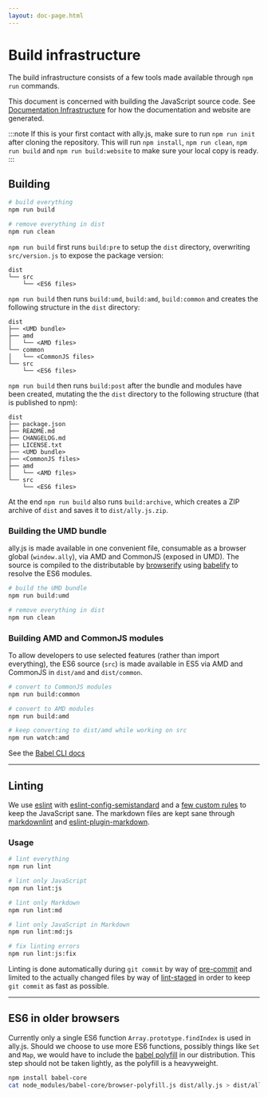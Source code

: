 ```yaml
---
layout: doc-page.html
---
```


# Build infrastructure

The build infrastructure consists of a few tools made available through `npm run` commands.

This document is concerned with building the JavaScript source code. See [Documentation Infrastructure](docs.md) for how the documentation and website are generated.

:::note
If this is your first contact with ally.js, make sure to run `npm run init` after cloning the repository. This will run `npm install`, `npm run clean`, `npm run build` and `npm run build:website` to make sure your local copy is ready.
:::


## Building

```sh
# build everything
npm run build

# remove everything in dist
npm run clean
```

`npm run build` first runs `build:pre` to setup the `dist` directory, overwriting `src/version.js` to expose the package version:

```text
dist
└── src
    └── <ES6 files>
```

`npm run build` then runs `build:umd`, `build:amd`, `build:common` and creates the following structure in the `dist` directory:

```text
dist
├── <UMD bundle>
├── amd
│   └── <AMD files>
└── common
│   └── <CommonJS files>
└── src
    └── <ES6 files>
```

`npm run build` then runs `build:post` after the bundle and modules have been created, mutating the the `dist` directory to the following structure (that is published to npm):

```text
dist
├── package.json
├── README.md
├── CHANGELOG.md
├── LICENSE.txt
├── <UMD bundle>
├── <CommonJS files>
├── amd
│   └── <AMD files>
└── src
    └── <ES6 files>
```

At the end `npm run build` also runs `build:archive`, which creates a ZIP archive of `dist` and saves it to `dist/ally.js.zip`.


### Building the UMD bundle

ally.js is made available in one convenient file, consumable as a browser global (`window.ally`), via AMD and CommonJS (exposed in UMD). The source is compiled to the distributable by [browserify](https://github.com/substack/node-browserify) using [babelify](https://github.com/babel/babelify) to resolve the ES6 modules.

```sh
# build the UMD bundle
npm run build:umd

# remove everything in dist
npm run clean
```

### Building AMD and CommonJS modules

To allow developers to use selected features (rather than import everything), the ES6 source (`src`) is made available in ES5 via AMD and CommonJS in `dist/amd` and `dist/common`.

```sh
# convert to CommonJS modules
npm run build:common

# convert to AMD modules
npm run build:amd

# keep converting to dist/amd while working on src
npm run watch:amd
```

See the [Babel CLI docs](https://babeljs.io/docs/usage/cli/)

---

## Linting

We use [eslint](https://github.com/eslint/eslint) with [eslint-config-semistandard](https://github.com/Flet/eslint-config-semistandard) and a [few custom rules](https://github.com/medialize/ally.js/blob/master/.eslintrc.js) to keep the JavaScript sane. The markdown files are kept sane through [markdownlint](https://github.com/DavidAnson/markdownlint) and [eslint-plugin-markdown](https://github.com/eslint/eslint-plugin-markdown).

### Usage

```sh
# lint everything
npm run lint

# lint only JavaScript
npm run lint:js

# lint only Markdown
npm run lint:md

# lint only JavaScript in Markdown
npm run lint:md:js

# fix linting errors
npm run lint:js:fix
```

Linting is done automatically during `git commit` by way of [pre-commit](https://www.npmjs.com/package/pre-commit) and limited to the actually changed files by way of [lint-staged](https://www.npmjs.com/package/lint-staged) in order to keep `git commit` as fast as possible.

---

## ES6 in older browsers

Currently only a single ES6 function `Array.prototype.findIndex` is used in ally.js. Should we choose to use more ES6 functions, possibly things like `Set` and `Map`, we would have to include the [babel polyfill](http://babeljs.io/docs/usage/polyfill/) in our distribution. This step should not be taken lightly, as the polyfill is a heavyweight.

```sh
npm install babel-core
cat node_modules/babel-core/browser-polyfill.js dist/ally.js > dist/ally.old-browser.js
```
